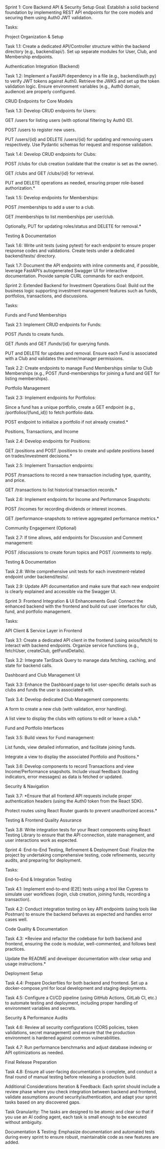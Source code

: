 Sprint 1: Core Backend API & Security Setup
Goal: Establish a solid backend foundation by implementing REST API endpoints for the core models and securing them using Auth0 JWT validation.

Tasks:

Project Organization & Setup

Task 1.1:
Create a dedicated API/Controller structure within the backend directory (e.g., backend/api/).
Set up separate modules for User, Club, and Membership endpoints.

Authentication Integration (Backend)

Task 1.2:
Implement a FastAPI dependency in a file (e.g., backend/auth.py) to verify JWT tokens against Auth0. Retrieve the JWKS and set up the token validation logic.
Ensure environment variables (e.g., Auth0 domain, audience) are properly configured.

CRUD Endpoints for Core Models

Task 1.3:
Develop CRUD endpoints for Users:

GET /users for listing users (with optional filtering by Auth0 ID).

POST /users to register new users.

PUT /users/{id} and DELETE /users/{id} for updating and removing users respectively.
Use Pydantic schemas for request and response validation.

Task 1.4:
Develop CRUD endpoints for Clubs:

POST /clubs for club creation (validate that the creator is set as the owner).

GET /clubs and GET /clubs/{id} for retrieval.

PUT and DELETE operations as needed, ensuring proper role-based authorization.*

Task 1.5:
Develop endpoints for Memberships:

POST /memberships to add a user to a club.

GET /memberships to list memberships per user/club.

Optionally, PUT for updating roles/status and DELETE for removal.*

Testing & Documentation

Task 1.6:
Write unit tests (using pytest) for each endpoint to ensure proper response codes and validations. Create tests under a dedicated backend/tests/ directory.

Task 1.7:
Document the API endpoints with inline comments and, if possible, leverage FastAPI’s autogenerated Swagger UI for interactive documentation. Provide sample CURL commands for each endpoint.

Sprint 2: Extended Backend for Investment Operations
Goal: Build out the business logic supporting investment management features such as funds, portfolios, transactions, and discussions.

Tasks:

Funds and Fund Memberships

Task 2.1:
Implement CRUD endpoints for Funds:

POST /funds to create funds.

GET /funds and GET /funds/{id} for querying funds.

PUT and DELETE for updates and removal.
Ensure each Fund is associated with a Club and validates the owner/manager permissions.

Task 2.2:
Create endpoints to manage Fund Memberships similar to Club Memberships (e.g., POST /fund-memberships for joining a fund and GET for listing memberships).

Portfolio Management

Task 2.3:
Implement endpoints for Portfolios:

Since a fund has a unique portfolio, create a GET endpoint (e.g., /portfolios/{fund_id}) to fetch portfolio data.

POST endpoint to initialize a portfolio if not already created.*

Positions, Transactions, and Income

Task 2.4:
Develop endpoints for Positions:

GET /positions and POST /positions to create and update positions based on trades/investment decisions.*

Task 2.5:
Implement Transaction endpoints:

POST /transactions to record a new transaction including type, quantity, and price.

GET /transactions to list historical transaction records.*

Task 2.6:
Implement endpoints for Income and Performance Snapshots:

POST /incomes for recording dividends or interest incomes.

GET /performance-snapshots to retrieve aggregated performance metrics.*

Community Engagement (Optional)

Task 2.7:
If time allows, add endpoints for Discussion and Comment management:

POST /discussions to create forum topics and POST /comments to reply.

Testing & Documentation

Task 2.8:
Write comprehensive unit tests for each investment-related endpoint under backend/tests/.

Task 2.9:
Update API documentation and make sure that each new endpoint is clearly explained and accessible via the Swagger UI.

Sprint 3: Frontend Integration & UI Enhancements
Goal: Connect the enhanced backend with the frontend and build out user interfaces for club, fund, and portfolio management.

Tasks:

API Client & Service Layer in Frontend

Task 3.1:
Create a dedicated API client in the frontend (using axios/fetch) to interact with backend endpoints. Organize service functions (e.g., fetchUser, createClub, getFundDetails).

Task 3.2:
Integrate TanStack Query to manage data fetching, caching, and state for backend calls.

Dashboard and Club Management UI

Task 3.3:
Enhance the Dashboard page to list user-specific details such as clubs and funds the user is associated with.

Task 3.4:
Develop dedicated Club Management components:

A form to create a new club (with validation, error handling).

A list view to display the clubs with options to edit or leave a club.*

Fund and Portfolio Interfaces

Task 3.5:
Build views for Fund management:

List funds, view detailed information, and facilitate joining funds.

Integrate a view to display the associated Portfolio and Positions.*

Task 3.6:
Develop components to record Transactions and view Income/Performance snapshots. Include visual feedback (loading indicators, error messages) as data is fetched or updated.

Security & Navigation

Task 3.7:
*Ensure that all frontend API requests include proper authentication headers (using the Auth0 token from the React SDK).

Protect routes using React Router guards to prevent unauthorized access.*

Testing & Frontend Quality Assurance

Task 3.8:
Write integration tests for your React components using React Testing Library to ensure that the API connection, state management, and user interactions work as expected.

Sprint 4: End-to-End Testing, Refinement & Deployment
Goal: Finalize the project by undertaking comprehensive testing, code refinements, security audits, and preparing for deployment.

Tasks:

End-to-End & Integration Testing

Task 4.1:
Implement end-to-end (E2E) tests using a tool like Cypress to simulate user workflows (login, club creation, joining funds, recording a transaction).

Task 4.2:
Conduct integration testing on key API endpoints (using tools like Postman) to ensure the backend behaves as expected and handles error cases well.

Code Quality & Documentation

Task 4.3:
*Review and refactor the codebase for both backend and frontend, ensuring the code is modular, well-commented, and follows best practices.

Update the README and developer documentation with clear setup and usage instructions.*

Deployment Setup

Task 4.4:
Prepare Dockerfiles for both backend and frontend. Set up a docker-compose.yml for local development and staging deployments.

Task 4.5:
Configure a CI/CD pipeline (using GitHub Actions, GitLab CI, etc.) to automate testing and deployment, including proper handling of environment variables and secrets.

Security & Performance Audits

Task 4.6:
Review all security configurations (CORS policies, token validations, secret management) and ensure that the production environment is hardened against common vulnerabilities.

Task 4.7:
Run performance benchmarks and adjust database indexing or API optimizations as needed.

Final Release Preparation

Task 4.8:
Ensure all user-facing documentation is complete, and conduct a final round of manual testing before releasing a production build.

Additional Considerations
Iteration & Feedback: Each sprint should include a review phase where you check integration between backend and frontend, validate assumptions around security/authentication, and adapt your sprint tasks based on any discovered gaps.

Task Granularity: The tasks are designed to be atomic and clear so that if you use an AI coding agent, each task is small enough to be executed without ambiguity.

Documentation & Testing: Emphasize documentation and automated tests during every sprint to ensure robust, maintainable code as new features are added.
